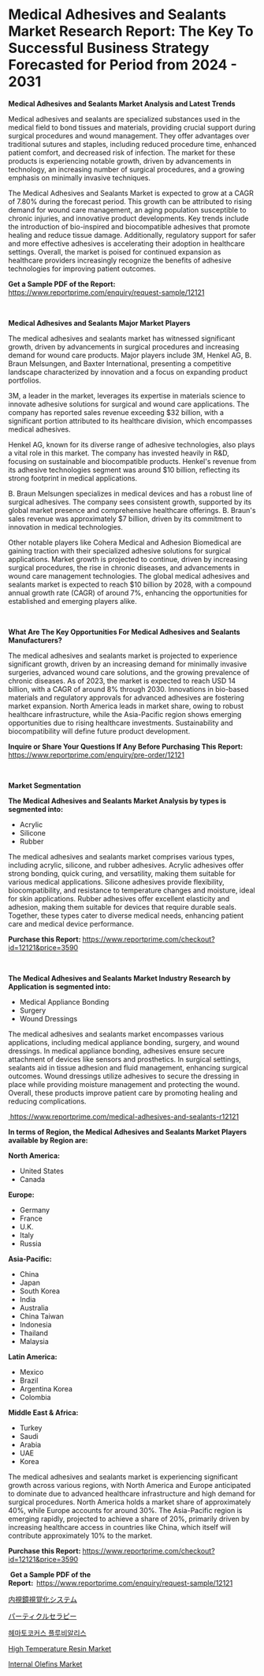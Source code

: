 <p><h1>Medical Adhesives and Sealants Market Research Report: The Key To Successful Business Strategy Forecasted for Period from 2024 - 2031</h1></p><p><strong>Medical Adhesives and Sealants Market Analysis and Latest Trends</strong></p>
<p><p>Medical adhesives and sealants are specialized substances used in the medical field to bond tissues and materials, providing crucial support during surgical procedures and wound management. They offer advantages over traditional sutures and staples, including reduced procedure time, enhanced patient comfort, and decreased risk of infection. The market for these products is experiencing notable growth, driven by advancements in technology, an increasing number of surgical procedures, and a growing emphasis on minimally invasive techniques.</p><p>The Medical Adhesives and Sealants Market is expected to grow at a CAGR of 7.80% during the forecast period. This growth can be attributed to rising demand for wound care management, an aging population susceptible to chronic injuries, and innovative product developments. Key trends include the introduction of bio-inspired and biocompatible adhesives that promote healing and reduce tissue damage. Additionally, regulatory support for safer and more effective adhesives is accelerating their adoption in healthcare settings. Overall, the market is poised for continued expansion as healthcare providers increasingly recognize the benefits of adhesive technologies for improving patient outcomes.</p></p>
<p><strong>Get a Sample PDF of the Report:&nbsp;</strong> <a href="https://www.reportprime.com/enquiry/request-sample/12121">https://www.reportprime.com/enquiry/request-sample/12121</a></p>
<p>&nbsp;</p>
<p><strong>Medical Adhesives and Sealants Major Market Players</strong></p>
<p><p>The medical adhesives and sealants market has witnessed significant growth, driven by advancements in surgical procedures and increasing demand for wound care products. Major players include 3M, Henkel AG, B. Braun Melsungen, and Baxter International, presenting a competitive landscape characterized by innovation and a focus on expanding product portfolios.</p><p>3M, a leader in the market, leverages its expertise in materials science to innovate adhesive solutions for surgical and wound care applications. The company has reported sales revenue exceeding $32 billion, with a significant portion attributed to its healthcare division, which encompasses medical adhesives.</p><p>Henkel AG, known for its diverse range of adhesive technologies, also plays a vital role in this market. The company has invested heavily in R&D, focusing on sustainable and biocompatible products. Henkel's revenue from its adhesive technologies segment was around $10 billion, reflecting its strong footprint in medical applications.</p><p>B. Braun Melsungen specializes in medical devices and has a robust line of surgical adhesives. The company sees consistent growth, supported by its global market presence and comprehensive healthcare offerings. B. Braun's sales revenue was approximately $7 billion, driven by its commitment to innovation in medical technologies.</p><p>Other notable players like Cohera Medical and Adhesion Biomedical are gaining traction with their specialized adhesive solutions for surgical applications. Market growth is projected to continue, driven by increasing surgical procedures, the rise in chronic diseases, and advancements in wound care management technologies. The global medical adhesives and sealants market is expected to reach $10 billion by 2028, with a compound annual growth rate (CAGR) of around 7%, enhancing the opportunities for established and emerging players alike.</p></p>
<p>&nbsp;</p>
<p><strong>What Are The Key Opportunities For Medical Adhesives and Sealants Manufacturers?</strong></p>
<p><p>The medical adhesives and sealants market is projected to experience significant growth, driven by an increasing demand for minimally invasive surgeries, advanced wound care solutions, and the growing prevalence of chronic diseases. As of 2023, the market is expected to reach USD 14 billion, with a CAGR of around 8% through 2030. Innovations in bio-based materials and regulatory approvals for advanced adhesives are fostering market expansion. North America leads in market share, owing to robust healthcare infrastructure, while the Asia-Pacific region shows emerging opportunities due to rising healthcare investments. Sustainability and biocompatibility will define future product development.</p></p>
<p><strong>Inquire or Share Your Questions If Any Before Purchasing This Report:</strong> <a href="https://www.reportprime.com/enquiry/pre-order/12121">https://www.reportprime.com/enquiry/pre-order/12121</a></p>
<p>&nbsp;</p>
<p><strong>Market Segmentation</strong></p>
<p><strong>The Medical Adhesives and Sealants Market Analysis by types is segmented into:</strong></p>
<p><ul><li>Acrylic</li><li>Silicone</li><li>Rubber</li></ul></p>
<p><p>The medical adhesives and sealants market comprises various types, including acrylic, silicone, and rubber adhesives. Acrylic adhesives offer strong bonding, quick curing, and versatility, making them suitable for various medical applications. Silicone adhesives provide flexibility, biocompatibility, and resistance to temperature changes and moisture, ideal for skin applications. Rubber adhesives offer excellent elasticity and adhesion, making them suitable for devices that require durable seals. Together, these types cater to diverse medical needs, enhancing patient care and medical device performance.</p></p>
<p><strong>Purchase this Report:&nbsp;</strong><a href="https://www.reportprime.com/checkout?id=12121&price=3590">https://www.reportprime.com/checkout?id=12121&price=3590</a></p>
<p>&nbsp;</p>
<p><strong>The Medical Adhesives and Sealants Market Industry Research by Application is segmented into:</strong></p>
<p><ul><li>Medical Appliance Bonding</li><li>Surgery</li><li>Wound Dressings</li></ul></p>
<p><p>The medical adhesives and sealants market encompasses various applications, including medical appliance bonding, surgery, and wound dressings. In medical appliance bonding, adhesives ensure secure attachment of devices like sensors and prosthetics. In surgical settings, sealants aid in tissue adhesion and fluid management, enhancing surgical outcomes. Wound dressings utilize adhesives to secure the dressing in place while providing moisture management and protecting the wound. Overall, these products improve patient care by promoting healing and reducing complications.</p></p>
<p><a href="https://www.reportprime.com/medical-adhesives-and-sealants-r12121">&nbsp;https://www.reportprime.com/medical-adhesives-and-sealants-r12121</a></p>
<p><strong>In terms of Region, the Medical Adhesives and Sealants Market Players available by Region are:</strong></p>
<p>
    <p> <strong> North America: </strong>
        <ul>
            <li>United States</li>
            <li>Canada</li>
        </ul>
        </p> 
    <p> <strong> Europe: </strong>
        <ul>
            <li>Germany</li>
            <li>France</li>
            <li>U.K.</li>
            <li>Italy</li>
            <li>Russia</li>
        </ul>
        </p> 
    <p> <strong> Asia-Pacific: </strong>
        <ul>
            <li>China</li>
            <li>Japan</li>
            <li>South Korea</li>
            <li>India</li>
            <li>Australia</li>
            <li>China Taiwan</li>
            <li>Indonesia</li>
            <li>Thailand</li>
            <li>Malaysia</li>
        </ul>
        </p> 
    <p> <strong> Latin America: </strong>
        <ul>
            <li>Mexico</li>
            <li>Brazil</li>
            <li>Argentina Korea</li>
            <li>Colombia</li>
        </ul>
        </p> 
    <p> <strong> Middle East & Africa: </strong>
        <ul>
            <li>Turkey</li>
            <li>Saudi</li>
            <li>Arabia</li>
            <li>UAE</li>
            <li>Korea</li>
        </ul>
    </p>
    </p>
<p><p>The medical adhesives and sealants market is experiencing significant growth across various regions, with North America and Europe anticipated to dominate due to advanced healthcare infrastructure and high demand for surgical procedures. North America holds a market share of approximately 40%, while Europe accounts for around 30%. The Asia-Pacific region is emerging rapidly, projected to achieve a share of 20%, primarily driven by increasing healthcare access in countries like China, which itself will contribute approximately 10% to the market.</p></p>
<p><strong>Purchase this Report: </strong><a href="https://www.reportprime.com/checkout?id=12121&price=3590">https://www.reportprime.com/checkout?id=12121&price=3590</a></p>
<p>&nbsp;<strong>Get a Sample PDF of the Report:&nbsp;&nbsp;</strong><a href="https://www.reportprime.com/enquiry/request-sample/12121">https://www.reportprime.com/enquiry/request-sample/12121</a></p>
<p><strong></strong></p>
<p><p><a href="https://medium.com/@roseperez232/%E6%9C%AA%E6%9D%A5%E3%82%92%E6%8F%8F%E3%81%8F-%E3%82%B0%E3%83%AD%E3%83%BC%E3%83%90%E3%83%AB%E5%86%85%E8%A6%96%E9%8F%A1%E3%83%93%E3%82%B8%E3%83%A5%E3%82%A2%E3%83%A9%E3%82%A4%E3%82%BC%E3%83%BC%E3%82%B7%E3%83%A7%E3%83%B3%E3%82%B7%E3%82%B9%E3%83%86%E3%83%A0%E5%B8%82%E5%A0%B4%E3%81%AE%E5%8C%85%E6%8B%AC%E7%9A%84%E5%88%86%E6%9E%90-2024%E5%B9%B4-2031%E5%B9%B4-f4d14323b7d2">内視鏡視覚化システム</a></p><p><a href="https://medium.com/@roseperez232/2024%E5%B9%B4%E3%81%8B%E3%82%892031%E5%B9%B4%E3%81%BE%E3%81%A7%E3%81%AE%E9%96%93%E3%81%AB13-6-%E3%81%AEcagr%E3%81%A7%E6%8B%A1%E5%A4%A7%E3%81%97%E3%81%A6%E3%81%84%E3%82%8B%E7%B2%92%E5%AD%90%E7%99%82%E6%B3%95%E5%B8%82%E5%A0%B4%E3%81%AE%E8%A6%8F%E6%A8%A1%E3%81%AB%E9%96%A2%E3%81%99%E3%82%8B%E6%B4%9E%E5%AF%9F-677264cbe493">パーティクルセラピー</a></p><p><a href="https://medium.com/@macking460/%EA%B8%80%EB%A1%9C%EB%B2%8C-%ED%97%A4%EB%A7%88%ED%86%A0%EC%BD%94%EC%BF%A0%EC%8A%A4-%ED%94%8C%EB%A3%A8%EB%B9%84%EC%95%8C%EB%A6%AC%EC%8A%A4-%EC%8B%9C%EC%9E%A5-%ED%98%84%ED%99%A9-%EB%AF%B8%EB%9E%98-%EB%8F%99%ED%96%A5-%EB%B0%8F-%EC%8B%9C%EC%9E%A5-%EC%A0%84%EB%9E%B5-%EC%98%88%EC%B8%A1-2024-2031-0cfb89408c21">헤마토코커스 플루비알리스</a></p><p><a href="https://github.com/Krish2023na/Market-Research-Report-List-6/blob/main/high-temperature-resin-market.md">High Temperature Resin Market</a></p><p><a href="https://github.com/RickHolmes3/Market-Research-Report-List-6/blob/main/internal-olefins-market.md">Internal Olefins Market</a></p></p>